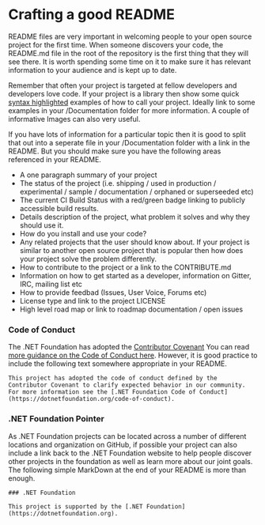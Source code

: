 # Crafting a good README
README files are very important in welcoming people to your open source
project for the first time. When someone discovers your code, the README.md
file in the root of the repository is the first thing that they will see
there. It is worth spending some time on it to make sure it has relevant
information to your audience and is kept up to date.

Remember that often your project is targeted at fellow developers and
developers love code. If your project is a library then show some quick
[syntax highlighted](https://help.github.com/articles/creating-and-highlighting-code-blocks/)
examples of how to call your project. Ideally link to some examples in your 
/Documentation folder for more information. A couple of informative Images can
also very useful.

If you have lots of information for a particular topic then it is good to split that
out into a seperate file in your /Documentation folder with a link in the README. 
But you should make sure you have the following areas referenced in your README. 

 - A one paragraph summary of your project
 - The status of the project (i.e. shipping / used in production / 
   experimental / sample / documentation / orphaned or superseeded etc)
 - The current CI Build Status with a red/green badge linking to publicly
   accessible build results.
 - Details description of the project, what problem it solves and why they
   should use it.
 - How do you install and use your code?
 - Any related projects that the user should know about. If your project is 
   similar to another open source project that is popular then how does your
   project solve the problem differently.
 - How to contribute to the project or a link to the CONTRIBUTE.md
 - Information on how to get started as a developer, information on Gitter, IRC, mailing list etc
 - How to provide feedbad (Issues, User Voice, Forums etc)
 - License type and link to the project LICENSE
 - High level road map or link to roadmap documentation / open issues

### Code of Conduct
The .NET Foundation has adopted the [Contributor Covenant](https://dotnetfoundation.org/code-of-conduct)
You can read [more guidance on the Code of Conduct here](be-nice.md). However, it is
good practice to include the following text somewhere appropriate in your README.

 ```
This project has adopted the code of conduct defined by the Contributor Covenant to clarify expected behavior in our community.
For more information see the [.NET Foundation Code of Conduct](https://dotnetfoundation.org/code-of-conduct). 
 ```

### .NET Foundation Pointer
As .NET Foundation projects can be located across a number of different locations
and organization on GitHub, if possible your project can also include a link back
to the .NET Foundation website to help people discover other projects in the foundation
as well as learn more about our joint goals.  The following simple MarkDown at the 
end of your README is more than enough.
 ```
### .NET Foundation

This project is supported by the [.NET Foundation](https://dotnetfoundation.org).
 
 ```
